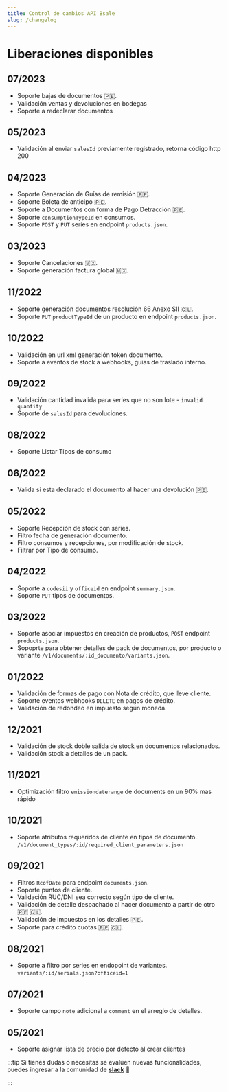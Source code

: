 ```yaml
---
title: Control de cambios API Bsale
slug: /changelog
---
```


# Liberaciones disponibles

## 07/2023
- Soporte bajas de documentos 🇵🇪.
- Validación ventas y devoluciones en bodegas
- Soporte a redeclarar documentos

## 05/2023
- Validación al enviar `salesId` previamente registrado, retorna código http 200

## 04/2023
- Soporte Generación de Guías de remisión 🇵🇪.
- Soporte Boleta de anticipo 🇵🇪.
- Soporte a Documentos con forma de Pago Detracción 🇵🇪.
- Soporte `consumptionTypeId` en consumos.
- Soporte `POST` y `PUT` series en endpoint `products.json`.

## 03/2023
- Soporte Cancelaciones 🇲🇽.
- Soporte generación factura global 🇲🇽.

## 11/2022
- Soporte generación documentos resolución 66 Anexo SII 🇨🇱.
- Soporte `PUT` `productTypeId` de un producto en endpoint `products.json`.

## 10/2022
- Validación en url xml generación token documento.
- Soporte a  eventos de stock a webhooks, guias de traslado interno.

## 09/2022
- Validación cantidad invalida para series que no son lote - `invalid quantity`
- Soporte de `salesId` para devoluciones.

## 08/2022
- Soporte Listar Tipos de consumo

## 06/2022
- Valida si esta declarado el documento al hacer una devolución 🇵🇪.

## 05/2022
- Soporte Recepción de stock con series.
- Filtro fecha de generación documento.
- Filtro consumos y recepciones, por modificación de stock.
- Filtrar por Tipo de consumo.

## 04/2022
- Soporte a `codesii` y `officeid` en endpoint `summary.json`.
- Soporte `PUT` tipos de documentos.

## 03/2022
- Soporte asociar impuestos en creación de productos, `POST` endpoint `products.json`.
- Sopoprte para obtener detalles de pack de documentos, por producto o variante `/v1/documents/:id_documento/variants.json`.

## 01/2022
- Validación de formas de pago con Nota de crédito, que lleve cliente.
- Soporte eventos webhooks `DELETE` en pagos de crédito.
- Validación de redondeo en impuesto según moneda.

## 12/2021
- Validación de stock doble salida de stock en documentos relacionados.
- Validación stock a detalles de un pack.

## 11/2021
- Optimización filtro `emissiondaterange` de documents en un 90% mas rápido

## 10/2021
- Soporte atributos requeridos de cliente en tipos de documento.  `/v1/document_types/:id/required_client_parameters.json`

## 09/2021
- Filtros `RcofDate` para endpoint `documents.json`.
- Soporte puntos de cliente.
- Validación RUC/DNI sea correcto según tipo de cliente.
- Validación de detalle despachado al hacer documento a partir de otro  🇵🇪 🇨🇱.
- Validación de impuestos en los detalles 🇵🇪.
- Soporte para crédito cuotas 🇵🇪 🇨🇱.

## 08/2021
- Soporte a filtro por series en endopoint de variantes. `variants/:id/serials.json?officeid=1`

## 07/2021
- Soporte campo `note` adicional a `comment` en el arreglo de detalles.

## 05/2021
- Soporte asignar lista de precio por defecto al crear clientes 

:::tip
Si tienes dudas o necesitas se evalúen nuevas funcionalidades, puedes ingresar a la comunidad de [**slack**](https://join.slack.com/t/bsaledev/shared_invite/zt-1h1cqt05g-fqnTiREZYN8g47gf~caO5w) 👋

:::